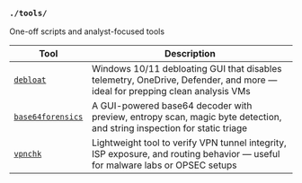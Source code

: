### `./tools/`  
One-off scripts and analyst-focused tools

| Tool | Description |
|------|-------------|
| [`debloat`](https://github.com/Sab0x1D/notes-from-0x1D/tree/main/tools/debloat) | Windows 10/11 debloating GUI that disables telemetry, OneDrive, Defender, and more — ideal for prepping clean analysis VMs |
| [`base64forensics`](https://github.com/Sab0x1D/notes-from-0x1D/tree/main/tools/base64forensics) | A GUI-powered base64 decoder with preview, entropy scan, magic byte detection, and string inspection for static triage |
| [`vpnchk`](https://github.com/Sab0x1D/notes-from-0x1D/tree/main/tools/vpnchk) | Lightweight tool to verify VPN tunnel integrity, ISP exposure, and routing behavior — useful for malware labs or OPSEC setups |
